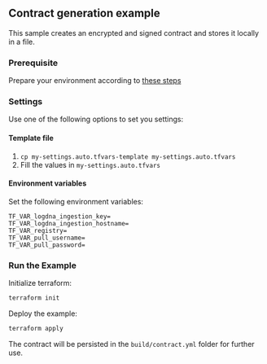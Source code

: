 ## Contract generation example

This sample creates an encrypted and signed contract and stores it locally in a file. 

### Prerequisite

Prepare your environment according to [these steps](../README.md)

### Settings

Use one of the following options to set you settings:

#### Template file

1. `cp my-settings.auto.tfvars-template my-settings.auto.tfvars`
2. Fill the values in `my-settings.auto.tfvars`

#### Environment variables

Set the following environment variables:

```text
TF_VAR_logdna_ingestion_key=
TF_VAR_logdna_ingestion_hostname=
TF_VAR_registry=
TF_VAR_pull_username=
TF_VAR_pull_password=
```

### Run the Example

Initialize terraform:

```bash
terraform init
```

Deploy the example:

```bash
terraform apply
```

The contract will be persisted in the `build/contract.yml` folder for further use.
